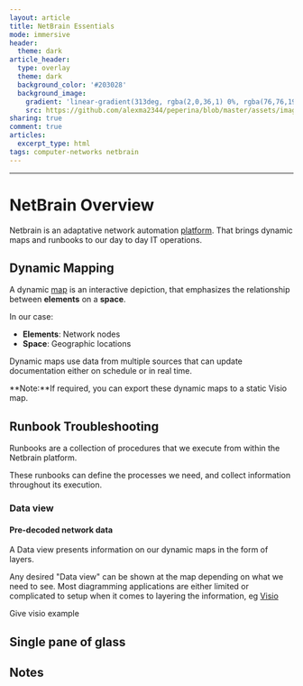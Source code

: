 ```yaml
---
layout: article
title: NetBrain Essentials
mode: immersive
header:
  theme: dark
article_header:
  type: overlay
  theme: dark
  background_color: '#203028'
  background_image:
    gradient: 'linear-gradient(313deg, rgba(2,0,36,1) 0%, rgba(76,76,194,1) 47%, rgba(0,212,255,1) 100%)'
    src: https://github.com/alexma2344/peperina/blob/master/assets/images/radiohead.jpg?raw=true"
sharing: true
comment: true
articles:
  excerpt_type: html
tags: computer-networks netbrain
---
```


<!--more-->

---

# NetBrain Overview

Netbrain is an adaptative network automation [platform](https://en.wikipedia.org/wiki/Computing_platform). That brings dynamic maps and runbooks to our day to day IT operations.


## Dynamic Mapping

A dynamic [map](https://en.wikipedia.org/wiki/Map) is an interactive depiction, that emphasizes the relationship between **elements** on a **space**. 

In our case:
- **Elements**: Network nodes
- **Space**: Geographic locations

Dynamic maps use data from multiple sources that can update documentation either on schedule or in real time. 

**Note:**If required, you can export these dynamic maps to a static Visio map.

## Runbook Troubleshooting

Runbooks are a collection of procedures that we execute from within the Netbrain platform.

These runbooks can define the processes we need, and collect information throughout its execution.


### Data view
#### Pre-decoded network data

A Data view presents information on our dynamic maps in the form of layers.

Any desired "Data view" can be shown at the map depending on what we need to see. Most diagramming applications are either limited or complicated to setup when it comes to layering the information, eg [Visio](http://networkdiagram101.com/?page_id=113)

Give visio example


## Single pane of glass



## Notes